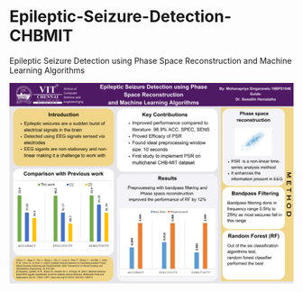 # Epileptic-Seizure-Detection-CHBMIT
Epileptic Seizure Detection using Phase Space Reconstruction and Machine Learning Algorithms 

<img src = "https://github.com/priya-velu5/Epileptic-Seizure-Detection-CHBMIT/blob/master/Capstone-poster.png"> 
